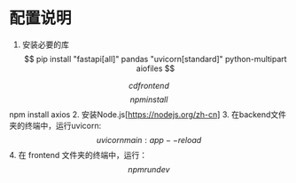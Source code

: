 # 配置说明
1. 安装必要的库
$$ pip install "fastapi[all]" pandas "uvicorn[standard]" python-multipart aiofiles $$

$$ cd frontend $$
$$ npm install $$
npm install axios
 2. 安装Node.js[https://nodejs.org/zh-cn]
 3. 在backend文件夹的终端中，运行uvicorn:
$$ uvicorn main:app --reload  $$
 4. 在 frontend 文件夹的终端中，运行：
$$ npm run dev $$